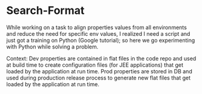 # Search-Format
While working on a task to align properties values from all environments and reduce the need for specific env values, I realized I need a script and just got a training on Python (Google tutorial); so here we go experimenting with Python while solving a problem.

Context:
Dev properties are contained in flat files in the code repo and used at build time to create configuration files (for JEE applications) that get loaded by the application at run time.
Prod properties are stored in DB and used during production release process to generate new flat files that get loaded by the application at run time.
